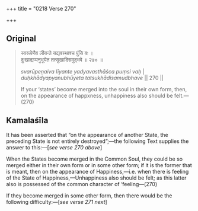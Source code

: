 +++
title = "0218 Verse 270"

+++
## Original 
>
> स्वरूपेणैव लीयन्ते यद्यवस्थाश्च पुंसि वः ।  
> दुःखाद्यप्यनुभूयेत तत्सुखादिसमुद्भवे ॥ २७० ॥ 
>
> *svarūpeṇaiva līyante yadyavasthāśca puṃsi vaḥ* \|  
> *duḥkhādyapyanubhūyeta tatsukhādisamudbhave* \|\| 270 \|\| 
>
> If your ‘states’ become merged into the soul in their own form, then, on the appearance of happxness, unhappiness also should be felt.—(270)



## Kamalaśīla

It has been asserted that “on the appearance of another State, the preceding State is not entirely destroyed”;—the following Text supplies the answer to this:—[*see verse 270 above*]

When the States become merged in the Common Soul, they could be so merged either in their own form or in some other form; if it is the former that is meant, then on the appearance of Happiness,—i.e. when there is feeling of the State of Happiness,—Unhappiness also should be felt; as this latter also is possessed of the common character of ‘feeling—(270)

If they become merged in some other form, then there would be the following difficulty:—[*see verse 271 next*]


